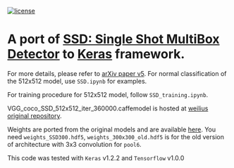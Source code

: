 [![license](https://img.shields.io/github/license/mashape/apistatus.svg)](LICENSE)
# A port of [SSD: Single Shot MultiBox Detector](https://github.com/weiliu89/caffe/tree/ssd) to [Keras](https://keras.io) framework.
For more details, please refer to [arXiv paper v5](http://arxiv.org/abs/1512.02325).
For normal classification of the 512x512 model, use `SSD.ipynb` for examples. 

For training procedure for 512x512 model, follow `SSD_training.ipynb`.


VGG_coco_SSD_512x512_iter_360000.caffemodel is hosted at [weilius original repository](https://github.com/weiliu89/caffe/blob/ssd/README.md#models).

Weights are ported from the original models and are available [here](https://mega.nz/#F!7RowVLCL!q3cEVRK9jyOSB9el3SssIA). You need `weights_SSD300.hdf5`, `weights_300x300_old.hdf5` is for the old version of architecture with 3x3 convolution for `pool6`.

This code was tested with `Keras` v1.2.2 and `Tensorflow` v1.0.0
